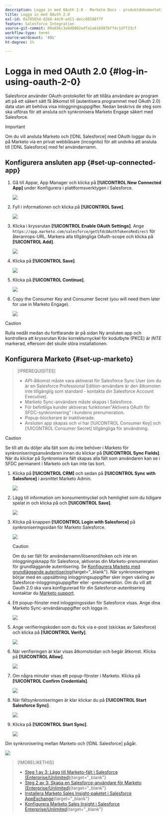 ```yaml
---
description: Logga in med OAuth 2.0 - Marketo Docs - produktdokumentation
title: Logga in med OAuth 2.0
exl-id: 0a70505d-d2b8-4dc9-ad11-decc86588f7f
feature: Salesforce Integration
source-git-commit: 09a656c3a0d0002edfa1a61b987bff4c1dff33cf
workflow-type: tm+mt
source-wordcount: '491'
ht-degree: 1%

---
```


# Logga in med OAuth 2.0 {#log-in-using-oauth-2-0}

Salesforce använder OAuth-protokollet för att tillåta användare av program att på ett säkert sätt få åtkomst till (autentisera programmet med OAuth 2.0) data utan att behöva visa inloggningsuppgifter. Nedan beskrivs de steg som ska utföras för att ansluta och synkronisera Marketo Engage säkert med Salesforce.

>[!IMPORTANT]
>
>Om du vill ansluta Marketo och [!DNL Salesforce] med OAuth loggar du in på Marketo via en privat webbläsare (incognito) för att undvika att ansluta till [!DNL Salesforce] med fel användarnamn.

## Konfigurera ansluten app {#set-up-connected-app}

1. Gå till Appar, App Manager och klicka på **[!UICONTROL New Connected App]** under Konfigurera i plattformsverktygen i Salesforce.

   ![](assets/setting-up-oauth-2-1.png)

1. Fyll i informationen och klicka på **[!UICONTROL Save]**.

   ![](assets/setting-up-oauth-2-2.png)

1. Klicka i kryssrutan **[!UICONTROL Enable OAuth Settings]**. Ange `https://app.marketo.com/salesforce/getSfdcOAuthTokensRedirect` för återanrops-URL. Markera alla tillgängliga OAuth-scope och klicka på **[!UICONTROL Add]**.

   ![](assets/setting-up-oauth-2-3.png)

1. Klicka på **[!UICONTROL Save]**.

   ![](assets/setting-up-oauth-2-4.png)

1. Klicka på **[!UICONTROL Continue]**.

   ![](assets/setting-up-oauth-2-5.png)

1. Copy the Consumer Key and Consumer Secret (you will need them later for use in Marketo Engage).

   ![](assets/setting-up-oauth-2-6.png)

>[!CAUTION]
>
>Rulla nedåt medan du fortfarande är på sidan Ny ansluten app och kontrollera att kryssrutan Kräv korrekturnyckel för kodutbyte (PKCE) är _INTE_ markerad, eftersom det skulle störa installationen.

## Konfigurera Marketo {#set-up-marketo}

>[!PREREQUISITES]
>
>* API-åtkomst måste vara aktiverat för Salesforce Sync User (om du är en Salesforce Professional Edition-användare är den åtkomsten inte tillgänglig som standard - kontakta din Salesforce Account Executive).
>* Marketo Sync-användare måste skapas i Salesforce.
>* För befintliga kunder aktiveras funktionen&quot;Aktivera OAuth för SFDC-synkronisering&quot; i kundens prenumeration.
>* Popup-blockerare är inaktiverade.
>* Ansluten app skapas och vi har [!UICONTROL Consumer Key] och [!UICONTROL Consumer Secret] tillgängliga för användning.

>[!CAUTION]
>
>Se till att du döljer alla fält som du inte behöver i Marketo för synkroniseringsanvändaren innan du klickar på **[!UICONTROL Sync Fields]**. När du klickar på Synkronisera fält skapas alla fält som användaren kan se i SFDC permanent i Marketo och kan inte tas bort.

1. Klicka på **[!UICONTROL CRM]** och sedan på **[!UICONTROL Sync with Salesforce]** i avsnittet Marketo Admin.

   ![](assets/setting-up-oauth-2-7.png)

1. Lägg till information om konsumentnyckel och hemlighet som du tidigare spelat in och klicka på och **[!UICONTROL Save]**.

   ![](assets/setting-up-oauth-2-8.png)

1. Klicka på knappen **[!UICONTROL Login with Salesforce]** på synkroniseringssidan för Marketo Salesforce.

   ![](assets/setting-up-oauth-2-9.png)

   >[!CAUTION]
   >
   >Om du ser fält för användarnamn/lösenord/token och inte en inloggningsknapp för Salesforce, aktiveras din Marketo-prenumeration för grundläggande autentisering. Se [Konfigurera Marketo med grundläggande autentisering](/help/marketo/product-docs/crm-sync/salesforce-sync/setup/enterprise-unlimited-edition/step-3-of-3-connect-marketo-and-salesforce-enterprise-unlimited.md){target="_blank"}. När synkroniseringen börjar med en uppsättning inloggningsuppgifter sker ingen växling av Salesforce-inloggningsuppgifter eller -prenumeration. Om du vill att Oauth 2.0 ska vara konfigurerad för din Salesforce-autentisering kontaktar du [Marketo support](https://nation.marketo.com/t5/support/ct-p/Support).

1. Ett popup-fönster med inloggningssidan för Salesforce visas. Ange dina Marketo Sync-användaruppgifter och logga in.

   ![](assets/setting-up-oauth-2-10.png)

1. Ange verifieringskoden som du fick via e-post (skickas av Salesforce) och klicka på **[!UICONTROL Verify]**.

   ![](assets/setting-up-oauth-2-11.png)

1. När verifieringen är klar visas åtkomstsidan och begär åtkomst. Klicka på **[!UICONTROL Allow]**.

   ![](assets/setting-up-oauth-2-12.png)

1. Om några minuter visas ett popup-fönster i Marketo. Klicka på **[!UICONTROL Confirm Credentials]**.

   ![](assets/setting-up-oauth-2-13.png)

1. När fältsynkroniseringen är klar klickar du på **[!UICONTROL Start Salesforce Sync]**.

   ![](assets/setting-up-oauth-2-14.png)

1. Klicka på **[!UICONTROL Start Sync]**.

   ![](assets/setting-up-oauth-2-15.png)

Din synkronisering mellan Marketo och [!DNL Salesforce] pågår.

![](assets/setting-up-oauth-2-16.png)

>[!MORELIKETHIS]
>
>* [Steg 1 av 3: Lägg till Marketo-fält i Salesforce (Enterprise/Unlimited)](/help/marketo/product-docs/crm-sync/salesforce-sync/setup/enterprise-unlimited-edition/step-1-of-3-add-marketo-fields-to-salesforce-enterprise-unlimited.md){target="_blank"}
>* [Steg 2 av 3: Skapa en Salesforce-användare för Marketo (Enterprise/Unlimited)](/help/marketo/product-docs/crm-sync/salesforce-sync/setup/enterprise-unlimited-edition/step-2-of-3-create-a-salesforce-user-for-marketo-enterprise-unlimited.md){target="_blank"}
>* [Installera Marketo Sales Insight-paketet i Salesforce AppExchange](/help/marketo/product-docs/marketo-sales-insight/msi-for-salesforce/installation/install-marketo-sales-insight-package-in-salesforce-appexchange.md){target="_blank"}
>* [Konfigurera Marketo Sales Insight i Salesforce Enterprise/Unlimited](/help/marketo/product-docs/marketo-sales-insight/msi-for-salesforce/configuration/configure-marketo-sales-insight-in-salesforce-enterprise-unlimited.md){target="_blank"}
